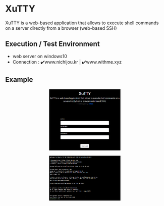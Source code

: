 # XuTTY

XuTTY is a web-based application that allows to execute shell commands on a server directly from a browser (web-based SSH)

## Execution / Test Environment
- web server on windows10
- Connection : ✔️www.nichijou.kr | ✔️www.withme.xyz

## Example

<p align=center>
  <img width="45%" height="auto" src="https://github.com/Xenia101/XuTTY/blob/master/img/main.PNG?raw=true">
</p>

<p align=center>
  <img width="45%" height="auto" src=https://github.com/Xenia101/XuTTY/blob/master/img/main2.PNG?raw=true">
</p>                                                                                                         
